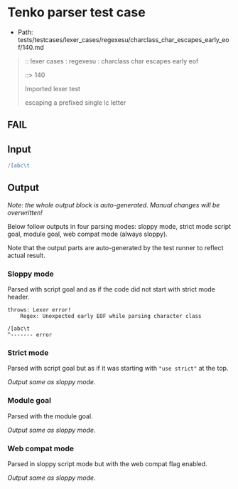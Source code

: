 # Tenko parser test case

- Path: tests/testcases/lexer_cases/regexesu/charclass_char_escapes_early_eof/140.md

> :: lexer cases : regexesu : charclass char escapes early eof
>
> ::> 140
>
> Imported lexer test
>
> escaping a prefixed single lc letter

## FAIL

## Input

`````js
/[abc\t
`````

## Output

_Note: the whole output block is auto-generated. Manual changes will be overwritten!_

Below follow outputs in four parsing modes: sloppy mode, strict mode script goal, module goal, web compat mode (always sloppy).

Note that the output parts are auto-generated by the test runner to reflect actual result.

### Sloppy mode

Parsed with script goal and as if the code did not start with strict mode header.

`````
throws: Lexer error!
    Regex: Unexpected early EOF while parsing character class

/[abc\t
^------- error
`````

### Strict mode

Parsed with script goal but as if it was starting with `"use strict"` at the top.

_Output same as sloppy mode._

### Module goal

Parsed with the module goal.

_Output same as sloppy mode._

### Web compat mode

Parsed in sloppy script mode but with the web compat flag enabled.

_Output same as sloppy mode._
